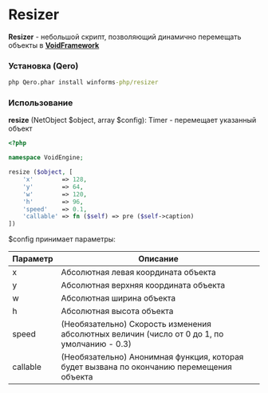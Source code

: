 # Resizer

**Resizer** - небольшой скрипт, позволяющий динамично перемещать объекты в [**VoidFramework**](https://github.com/winforms-php/VoidFramework)

### Установка (Qero)

```cmd
php Qero.phar install winforms-php/resizer
```

### Использование

**resize** (NetObject $object, array $config): Timer - перемещает указанный объект

```php
<?php

namespace VoidEngine;

resize ($object, [
    'x'        => 128,
    'y'        => 64,
    'w'        => 120,
    'h'        => 96,
    'speed'    => 0.1,
    'callable' => fn ($self) => pre ($self->caption)
])
```

$config принимает параметры:

| Параметр | Описание |
| - | - |
| x | Абсолютная левая координата объекта |
| y | Абсолютная верхняя координата объекта |
| w | Абсолютная ширина объекта |
| h | Абсолютная высота объекта |
| speed | (Необязательно) Скорость изменения абсолютных величин (число от 0 до 1, по умолчанию - 0.3) |
| callable | (Необязательно) Анонимная функция, которая будет вызвана по окончанию перемещения объекта |
